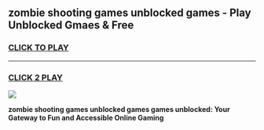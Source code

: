 
## zombie shooting games unblocked games - Play Unblocked Gmaes & Free
<h3>
<a href="https://premium.freeplayer.one?title=zombie_shooting_games_unblocked_games&ref=20F">CLICK TO PLAY</a></h3>
<hr>

<h3>
<a href="https://premium.freeplayer.one?title=zombie_shooting_games_unblocked_games&ref=20F">CLICK 2 PLAY</a>
  
</h3>

<a href="https://premium.freeplayer.one?title=zombie_shooting_games_unblocked_games&ref=20F/"><img src="https://clearcache.store/games.png"></a>


**zombie shooting games unblocked games games unblocked: Your Gateway to Fun and Accessible Online Gaming**
